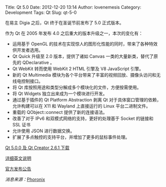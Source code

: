 Title: Qt 5.0
Date: 2012-12-20 13:14
Author: lovenemesis
Category: Development
Tags: Qt
Slug: qt-5-0

在易主 Digia 之后，Qt 终于在圣诞节前发布了 5.0 正式版本。

作为 Qt 在 2005 年发布 4.0 之后重大的版本升级之一，本次的变化有：

-   运用基于 OpenGL
    的技术在实现惊人的图形化性能的同时，带来了各种特效供开发者选用。
-   Qt Quick 升级至 2.0 版本，提供了诸如 Canvas
    一类的大量新类，替代了原先的 QDeclarative 。
-   Qt WebKit 转而使用 WebKit 2 HTML 引擎及 V8 JavaScript 引擎。
-   新的 Qt Multimedia
    模块为各个平台带来了丰富的视频回放、摄像头访问和无线电控制接口。
-   将 Qt 库按照用途和类型分解成多个模块化的文件，方便按需使用。
-   将 Qt Widgets 独立出来成为一个模块进行开发。
-   通过基于插件的 Qt Platform Abstraction 剥离 Qt
    对于具体窗口管理的依赖，允许构建可以在 X11 和 Wayland 上直接运行的
    Linux 平台二进制文件。
-   重载的 QObject::connect 提供了新的连接语法。
-   改善了对于 IPv6 和双模式网络的支持，更好的处理基于 Socket 的链接和
    SSL 证书
-   允许使用 JSON 进行数据交换。
-   扩展了多点触控的支持平台，并增加了更多的鼠标事件处理。

[Qt 5.0.0 及 Qt Creator 2.6.1 下载](http://qt-project.org/downloads)

[详细英文说明](http://qt-project.org/doc/qt-5.0/qtdoc/qt5-intro.html)

[官方发布公告](http://blog.qt.digia.com/blog/2012/12/19/qt-5-0/)

*消息来源：*[Phoronix](http://www.phoronix.com/scan.php?page=news_item&px=MTI1Njg)
